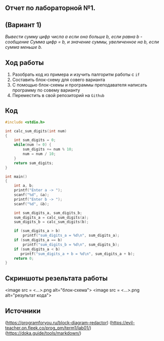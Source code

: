 ## Отчет по лабораторной №1.
## (Вариант 1)
*Вывести сумму цифр числа a если она больше b, если равна b - сообщение Сумма цифр = b, и значение суммы, увеличенное на b, если сумма меньше b.*
## Ход работы
1. Разобрать код из примера и изучить палгоритм работы с `if`
2. Составить блок-схему для совего варианта
3. С помощью блок-схемы и программы преподавателя написать программу по совему варианту
4. Переместить в свой репозиторий на `Github`
## Код
```c
#include <stdio.h>

int calc_sum_digits(int num)
{
    int sum_digits = 0;
    while(num != 0) {
        sum_digits += num % 10;
        num = num / 10;
    }   
    return sum_digits;
}

int main()
{
    int a, b;
    printf("Enter a -> ");
    scanf("%d", &a);
    printf("Enter b -> ");
    scanf("%d", &b);

    int sum_digits_a, sum_digits_b;
    sum_digits_a = calc_sum_digits(a);
    sum_digits_b = calc_sum_digits(b);

    if (sum_digits_a > b)
        printf("sum_digits_a = %d\n", sum_digits_a);
    if (sum_digits_a == b)
        printf("sum_digits_b = %d\n", sum_digits_b);
    if (sum_digits_a < b)
       printf("sum_digits_a + b = %d\n", sum_digits_a + b);
    return 0;
}
```

## Скриншоты резельтата работы
<image src = <...>.png alt="блок-схема">
<image src = <...>.png alt="результат кода">

## Источники 
(https://programforyou.ru/block-diagram-redactor)
(https://evil-teacher.on.fleek.co/prog_pm/term1/lab01/)
(https://doka.guide/tools/markdown/)

